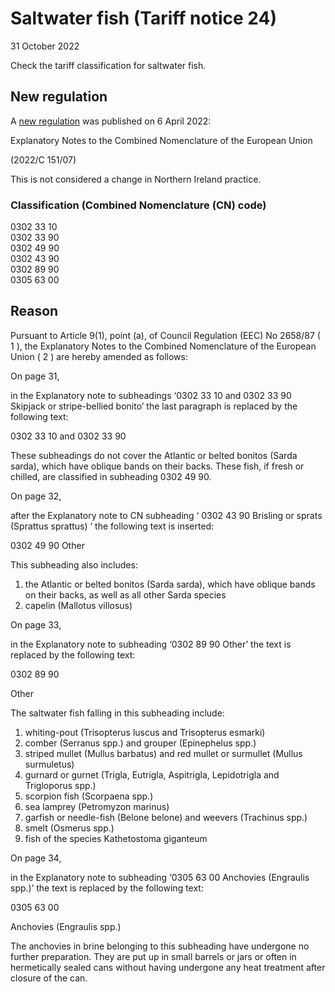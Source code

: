 # Saltwater fish (Tariff notice 24)
31 October 2022


Check the tariff classification for saltwater fish.

## New regulation

A [new regulation](https://eur-lex.europa.eu/legal-content/EN/TXT/?uri=uriserv%3AOJ.C_.2022.151.01.0007.01.ENG&toc=OJ%3AC%3A2022%3A151%3ATOC) was published on 6 April 2022:

Explanatory Notes to the Combined Nomenclature of the European Union

(2022/C 151/07)

This is not considered a change in Northern Ireland practice.

### Classification (Combined Nomenclature (CN) code)

0302 33 10  
0302 33 90  
0302 49 90  
0302 43 90  
0302 89 90  
0305 63 00

## Reason

Pursuant to Article 9(1), point (a), of Council Regulation (EEC) No 2658/87 ( 1 ), the Explanatory Notes to the Combined Nomenclature of the European Union ( 2 ) are hereby amended as follows:

On page 31,

in the Explanatory note to subheadings ‘0302 33 10 and 0302 33 90 Skipjack or stripe-bellied bonito’ the last paragraph is replaced by the following text:

0302 33 10 and 0302 33 90

These subheadings do not cover the Atlantic or belted bonitos (Sarda sarda), which have oblique bands on their backs. These fish, if fresh or chilled, are classified in subheading 0302 49 90.

On page 32,

after the Explanatory note to CN subheading ‘ 0302 43 90 Brisling or sprats (Sprattus sprattus) ’ the following text is inserted:

0302 49 90 Other

This subheading also includes:

1.  the Atlantic or belted bonitos (Sarda sarda), which have oblique bands on their backs, as well as all other Sarda species
2.  capelin (Mallotus villosus)

On page 33,

in the Explanatory note to subheading ‘0302 89 90 Other’ the text is replaced by the following text:

0302 89 90

Other

The saltwater fish falling in this subheading include:

1.  whiting-pout (Trisopterus luscus and Trisopterus esmarki)
2.  comber (Serranus spp.) and grouper (Epinephelus spp.)
3.  striped mullet (Mullus barbatus) and red mullet or surmullet (Mullus surmuletus)
4.  gurnard or gurnet (Trigla, Eutrigla, Aspitrigla, Lepidotrigla and Trigloporus spp.)
5.  scorpion fish (Scorpaena spp.)
6.  sea lamprey (Petromyzon marinus)
7.  garfish or needle-fish (Belone belone) and weevers (Trachinus spp.)
8.  smelt (Osmerus spp.)
9.  fish of the species Kathetostoma giganteum

On page 34,

in the Explanatory note to subheading ‘0305 63 00 Anchovies (Engraulis spp.)’ the text is replaced by the following text:

0305 63 00

Anchovies (Engraulis spp.)

The anchovies in brine belonging to this subheading have undergone no further preparation. They are put up in small barrels or jars or often in hermetically sealed cans without having undergone any heat treatment after closure of the can.